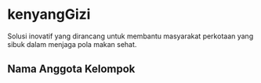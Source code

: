 # kenyangGizi
Solusi inovatif yang dirancang untuk membantu masyarakat perkotaan yang sibuk dalam menjaga pola makan sehat. 
## Nama Anggota Kelompok


